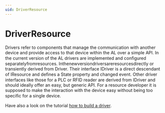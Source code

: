 ```yaml
---
uid: DriverResource
---
```

# DriverResource

Drivers refer to components that manage the communication with another device and provide access to that device within the AL over a simple API. In the current version of the AL drivers are implemented and conﬁgured separatelyfromresources. Inthenewversiondriversareresourcesdirectly or transiently derived from Driver. Their interface IDriver is a direct descendant of IResource and deﬁnes a State property and changed event. Other driver interfaces like those for a PLC or RFID reader are derived from IDriver and should ideally offer an easy, but generic API. For a resource developer it is supposed to make the interaction with the device easy without being too speciﬁc for a single device.

Have also a look on the tutorial [how to build a driver](xref:HowToBuildADriver).